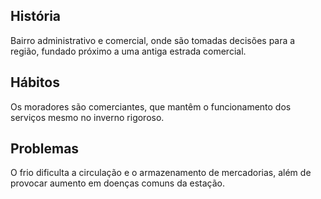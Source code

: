 ## História  
Bairro administrativo e comercial, onde são tomadas decisões para a região, fundado próximo a uma antiga estrada comercial.

## Hábitos  
Os moradores são comerciantes, que mantêm o funcionamento dos serviços mesmo no inverno rigoroso.

## Problemas  
O frio dificulta a circulação e o armazenamento de mercadorias, além de provocar aumento em doenças comuns da estação.